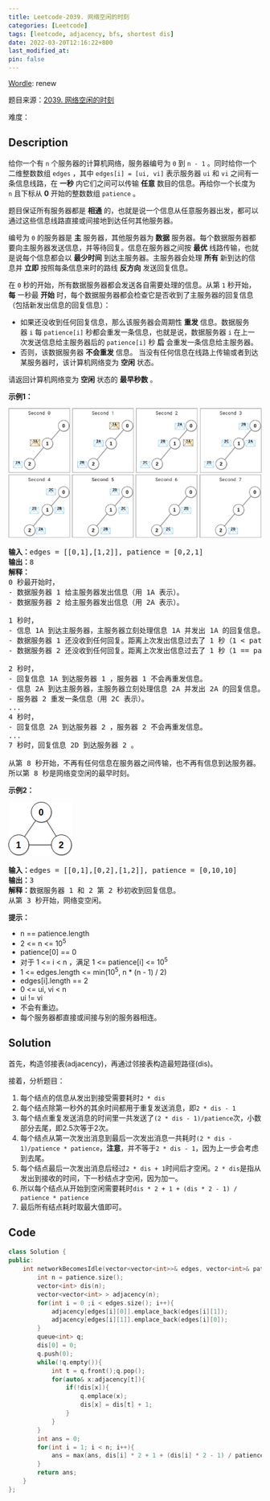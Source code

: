 ```yaml
---
title: Leetcode-2039. 网络空闲的时刻
categories: [Leetcode]
tags: [leetcode, adjacency, bfs, shortest dis]
date: 2022-03-20T12:16:22+800
last_modified_at: 
pin: false
---
```


[Wordle](https://www.nytimes.com/games/wordle/index.html): renew

题目来源：[2039. 网络空闲的时刻](https://leetcode-cn.com/problems/the-time-when-the-network-becomes-idle/)

难度：

## Description

给你一个有 `n` 个服务器的计算机网络，服务器编号为 `0` 到 `n - 1` 。同时给你一个二维整数数组 `edges` ，其中 `edges[i] = [ui, vi]` 表示服务器 `ui` 和 `vi` 之间有一条信息线路，在 **一秒** 内它们之间可以传输 **任意** 数目的信息。再给你一个长度为 `n` 且下标从 **0** 开始的整数数组 `patience` 。

题目保证所有服务器都是 **相通** 的，也就是说一个信息从任意服务器出发，都可以通过这些信息线路直接或间接地到达任何其他服务器。

编号为 `0` 的服务器是 **主** 服务器，其他服务器为 **数据** 服务器。每个数据服务器都要向主服务器发送信息，并等待回复。信息在服务器之间按 **最优** 线路传输，也就是说每个信息都会以 **最少时间** 到达主服务器。主服务器会处理 **所有** 新到达的信息并 **立即** 按照每条信息来时的路线 **反方向** 发送回复信息。

在 `0` 秒的开始，所有数据服务器都会发送各自需要处理的信息。从第 `1` 秒开始，**每** 一秒最 **开始** 时，每个数据服务器都会检查它是否收到了主服务器的回复信息（包括新发出信息的回复信息）：

- 如果还没收到任何回复信息，那么该服务器会周期性 **重发** 信息。数据服务器 `i` 每 `patience[i]` 秒都会重发一条信息，也就是说，数据服务器 `i` 在上一次发送信息给主服务器后的 `patience[i]` 秒 **后** 会重发一条信息给主服务器。
- 否则，该数据服务器 **不会重发** 信息。
当没有任何信息在线路上传输或者到达某服务器时，该计算机网络变为 **空闲** 状态。

请返回计算机网络变为 **空闲** 状态的 **最早秒数** 。


**示例1：**

![](/images/posts/9-1.png)

<pre>
<strong>输入：</strong>edges = [[0,1],[1,2]], patience = [0,2,1]
<strong>输出：</strong>8
<strong>解释：</strong>
0 秒最开始时，
- 数据服务器 1 给主服务器发出信息（用 1A 表示）。
- 数据服务器 2 给主服务器发出信息（用 2A 表示）。

1 秒时，
- 信息 1A 到达主服务器，主服务器立刻处理信息 1A 并发出 1A 的回复信息。
- 数据服务器 1 还没收到任何回复。距离上次发出信息过去了 1 秒（1 < patience[1] = 2），所以不会重发信息。
- 数据服务器 2 还没收到任何回复。距离上次发出信息过去了 1 秒（1 == patience[2] = 1），所以它重发一条信息（用 2B 表示）。

2 秒时，
- 回复信息 1A 到达服务器 1 ，服务器 1 不会再重发信息。
- 信息 2A 到达主服务器，主服务器立刻处理信息 2A 并发出 2A 的回复信息。
- 服务器 2 重发一条信息（用 2C 表示）。
...
4 秒时，
- 回复信息 2A 到达服务器 2 ，服务器 2 不会再重发信息。
...
7 秒时，回复信息 2D 到达服务器 2 。

从第 8 秒开始，不再有任何信息在服务器之间传输，也不再有信息到达服务器。
所以第 8 秒是网络变空闲的最早时刻。
</pre>

**示例2：**

![](/images/posts/9-2.png)

<pre>
<strong>输入：</strong>edges = [[0,1],[0,2],[1,2]], patience = [0,10,10]
<strong>输出：</strong>3
<strong>解释：</strong>数据服务器 1 和 2 第 2 秒初收到回复信息。
从第 3 秒开始，网络变空闲。
</pre>

**提示：**

- n == patience.length
- 2 <= n <= 10<sup>5</sup>
- patience[0] == 0
- 对于 1 <= i < n ，满足 1 <= patience[i] <= 10<sup>5</sup>
- 1 <= edges.length <= min(10<sup>5</sup>, n * (n - 1) / 2)
- edges[i].length == 2
- 0 <= ui, vi < n
- ui != vi
- 不会有重边。
- 每个服务器都直接或间接与别的服务器相连。


## Solution

首先，构造邻接表(adjacency)，再通过邻接表构造最短路径(dis)。

接着，分析题目：

1. 每个结点的信息从发出到接受需要耗时`2 * dis`
2. 每个结点除第一秒外的其余时间都用于重复发送消息，即`2 * dis - 1`
3. 每个结点重复发送消息的时间里一共发送了`(2 * dis - 1)/patience`次，小数部分去尾，即2.5次等于2次。
4. 每个结点从第一次发出消息到最后一次发出消息一共耗时`(2 * dis - 1)/patience * patience`，**注意**，并不等于`2 * dis - 1`，因为上一步会考虑到去尾。
5. 每个结点最后一次发出消息后经过`2 * dis + 1`时间后才空闲。`2 * dis`是指从发出到接收的时间，下一秒结点才空闲，因为加一。
6. 所以每个结点从开始到空闲需要耗时`dis * 2 + 1 + (dis * 2 - 1) / patience * patience`
7. 最后所有结点耗时取最大值即可。

## Code
```c++
class Solution {
public:
    int networkBecomesIdle(vector<vector<int>>& edges, vector<int>& patience) {
        int n = patience.size();
        vector<int> dis(n);
        vector<vector<int> > adjacency(n);
        for(int i = 0 ;i < edges.size(); i++){
            adjacency[edges[i][0]].emplace_back(edges[i][1]);
            adjacency[edges[i][1]].emplace_back(edges[i][0]);
        }
        queue<int> q;
        dis[0] = 0;
        q.push(0);
        while(!q.empty()){
            int t = q.front();q.pop();
            for(auto& x:adjacency[t]){
                if(!dis[x]){
                    q.emplace(x);
                    dis[x] = dis[t] + 1;
                }
            }
        }
        int ans = 0;
        for(int i = 1; i < n; i++){
            ans = max(ans, dis[i] * 2 + 1 + (dis[i] * 2 - 1) / patience[i] * patience[i]);
        }
        return ans;
    }
};
```
